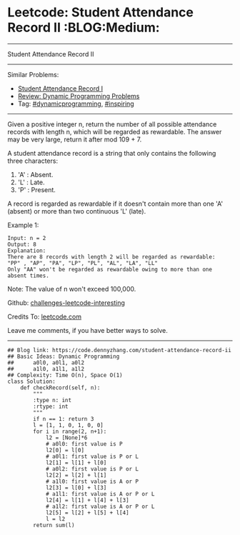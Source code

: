 # Leetcode: Student Attendance Record II     :BLOG:Medium:


---

Student Attendance Record II  

---

Similar Problems:  
-   [Student Attendance Record I](https://code.dennyzhang.com/student-attendance-record-i)
-   [Review: Dynamic Programming Problems](https://code.dennyzhang.com/review-dynamicprogramming)
-   Tag: [#dynamicprogramming](https://code.dennyzhang.com/tag/dynamicprogramming), [#inspiring](https://code.dennyzhang.com/tag/inspiring)

---

Given a positive integer n, return the number of all possible attendance records with length n, which will be regarded as rewardable. The answer may be very large, return it after mod 109 + 7.  

A student attendance record is a string that only contains the following three characters:  

1.  'A' : Absent.
2.  'L' : Late.
3.  'P' : Present.

A record is regarded as rewardable if it doesn't contain more than one 'A' (absent) or more than two continuous 'L' (late).  

Example 1:  

    Input: n = 2
    Output: 8 
    Explanation:
    There are 8 records with length 2 will be regarded as rewardable:
    "PP" , "AP", "PA", "LP", "PL", "AL", "LA", "LL"
    Only "AA" won't be regarded as rewardable owing to more than one absent times.

Note: The value of n won't exceed 100,000.  

Github: [challenges-leetcode-interesting](https://github.com/DennyZhang/challenges-leetcode-interesting/tree/master/student-attendance-record-ii)  

Credits To: [leetcode.com](https://leetcode.com/problems/student-attendance-record-ii/description/)  

Leave me comments, if you have better ways to solve.  

---

    ## Blog link: https://code.dennyzhang.com/student-attendance-record-ii
    ## Basic Ideas: Dynamic Programming
    ##      a0l0, a0l1, a0l2
    ##      a1l0, a1l1, a1l2
    ## Complexity: Time O(n), Space O(1)
    class Solution:
        def checkRecord(self, n):
            """
            :type n: int
            :rtype: int
            """
            if n == 1: return 3
            l = [1, 1, 0, 1, 0, 0]
            for i in range(2, n+1):
                l2 = [None]*6
                # a0l0: first value is P
                l2[0] = l[0]
                # a0l1: first value is P or L
                l2[1] = l[1] + l[0]
                # a0l2: first value is P or L
                l2[2] = l[2] + l[1]
                # a1l0: first value is A or P
                l2[3] = l[0] + l[3]
                # a1l1: first value is A or P or L
                l2[4] = l[1] + l[4] + l[3]
                # a1l2: first value is A or P or L
                l2[5] = l[2] + l[5] + l[4]
                l = l2
            return sum(l)